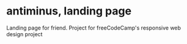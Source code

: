 # antiminus, landing page

Landing page for friend. Project for freeCodeCamp's responsive web design project
